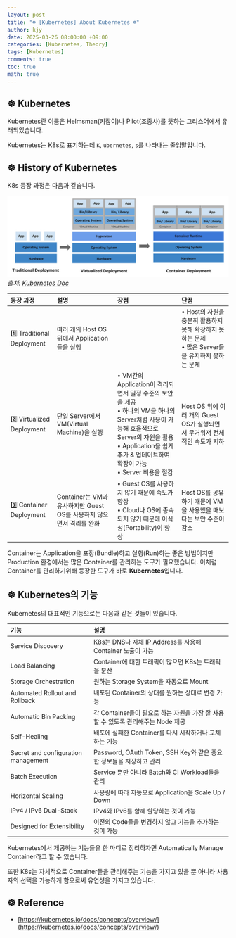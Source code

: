 ```yaml
---
layout: post
title: "☸️ [Kubernetes] About Kubernetes ☸️"
author: kjy
date: 2025-03-26 08:00:00 +09:00
categories: [Kubernetes, Theory]
tags: [Kubernetes]
comments: true
toc: true
math: true
---
```


## ☸️ Kubernetes

Kubernetes란 이름은 Helmsman(키잡이)나 Pilot(조종사)를 뜻하는 그리스어에서 유래되었습니다.

Kubernetes는 K8s로 표기하는데 `K`, `ubernetes`, `s`를 나타내는 줄임말입니다.

## ☸️ History of Kubernetes

K8s 등장 과정은 다음과 같습니다.

![](../../../assets/img/kubernetes/kubernetes_1.jpeg)
_출처: [Kubernetes Doc](https://kubernetes.io/docs/concepts/overview/#going-back-in-time)_

| 등장 과정                 | 설명                                                                 | 장점                                                                                                                                                                                                                                | 단점                                                                                                   |
| :------------------------ | :------------------------------------------------------------------- | :---------------------------------------------------------------------------------------------------------------------------------------------------------------------------------------------------------------------------------- | :----------------------------------------------------------------------------------------------------- |
| 1️⃣ Traditional Deployment | 여러 개의 Host OS 위에서 Application들을 실행                        |                                                                                                                                                                                                                                     | • Host의 자원을 충분히 활용하지 못해 확장하지 못하는 문제 <br/> • 많은 Server들을 유지하지 못하는 문제 |
| 2️⃣ Virtualized Deployment | 단일 Server에서 VM(Virtual Machine)을 실행                           | • VM간의 Application이 격리되면서 일정 수준의 보안을 제공 <br/> • 하나의 VM을 하나의 Server처럼 사용이 가능해 효율적으로 Server의 자원을 활용 <br/> • Application을 쉽게 추가 & 업데이트하여 확장이 가능 <br/> • Server 비용을 절감 | Host OS 위에 여러 개의 Guest OS가 실행되면서 무거워져 전체적인 속도가 저하                             |
| 3️⃣ Container Deployment   | Container는 VM과 유사하지만 Guest OS를 사용하지 않으면서 격리를 완화 | • Guest OS를 사용하지 않기 때문에 속도가 향상 <br/> • Cloud나 OS에 종속되지 않기 때문에 이식성(Portability)이 향상                                                                                                                  | Host OS를 공유하기 때문에 VM을 사용했을 때보다는 보안 수준이 감소                                      |

Container는 Application을 포장(Bundle)하고 실행(Run)하는 좋은 방법이지만 Production 환경에서는 많은 Container를 관리하는 도구가 필요했습니다. 이처럼 Container를 관리하기위해 등장한 도구가 바로 **Kubernetes**입니다.

## ☸️ Kubernetes의 기능

Kubernetes의 대표적인 기능으로는 다음과 같은 것들이 있습니다.

| 기능                                | 설명                                                                              |
| :---------------------------------- | :-------------------------------------------------------------------------------- |
| Service Discovery                   | K8s는 DNS나 자체 IP Address를 사용해 Container 노출이 가능                        |
| Load Balancing                      | Container에 대한 트래픽이 많으면 K8s는 트래픽을 분산                              |
| Storage Orchestration               | 원하는 Storage System을 자동으로 Mount                                            |
| Automated Rollout and Rollback      | 배포된 Container의 상태를 원하는 상태로 변경 가능                                 |
| Automatic Bin Packing               | 각 Container들이 필요로 하는 자원을 가장 잘 사용할 수 있도록 관리해주는 Node 제공 |
| Self-Healing                        | 배포에 실패한 Container를 다시 시작하거나 교체하는 기능                           |
| Secret and configuration management | Password, OAuth Token, SSH Key와 같은 중요한 정보들을 저장하고 관리               |
| Batch Execution                     | Service 뿐만 아니라 Batch와 CI Workload들을 관리                                  |
| Horizontal Scaling                  | 사용량에 따라 자동으로 Application을 Scale Up / Down                              |
| IPv4 / IPv6 Dual-Stack              | IPv4와 IPv6를 함께 할당하는 것이 가능                                             |
| Designed for Extensibility          | 이전의 Code들을 변경하지 않고 기능을 추가하는 것이 가능                           |

Kubernetes에서 제공하는 기능들을 한 마디로 정리하자면 Automatically Manage Container라고 할 수 있습니다.

또한 K8s는 자체적으로 Container들을 관리해주는 기능을 가지고 있을 뿐 아니라 사용자의 선택을 가능하게 함으로써 유연성을 가지고 있습니다.

## ☸️ Reference

- [https://kubernetes.io/docs/concepts/overview/](https://kubernetes.io/docs/concepts/overview/)

